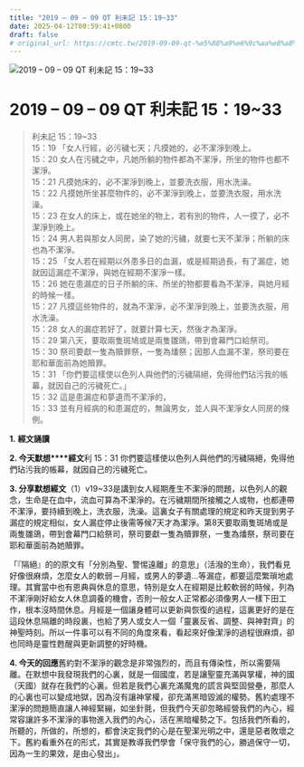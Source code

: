 ```yaml
---
title: "2019 – 09 – 09 QT 利未記 15：19~33"
date: 2025-04-12T00:59:41+0800
draft: false
# original_url: https://cmtc.tw/2019-09-09-qt-%e5%88%a9%e6%9c%aa%e8%a8%98-15%ef%bc%9a1933
---
```


![2019 – 09 – 09 QT 利未記 15：19\~33](/images/qt.jpg   "2019 – 09 – 09 QT 利未記 15：19\~33")

# 2019 – 09 – 09 QT 利未記 15：19\~33

> 利未記 15：19\~33  
> 15：19 「女人行經，必污穢七天；凡摸她的，必不潔淨到晚上。  
> 15：20 女人在污穢之中，凡她所躺的物件都為不潔淨，所坐的物件也都不潔淨。  
> 15：21 凡摸她床的，必不潔淨到晚上，並要洗衣服，用水洗澡。  
> 15：22 凡摸她所坐甚麼物件的，必不潔淨到晚上，並要洗衣服，用水洗澡。  
> 15：23 在女人的床上，或在她坐的物上，若有別的物件，人一摸了，必不潔淨到晚上。  
> 15：24 男人若與那女人同房，染了她的污穢，就要七天不潔淨；所躺的床也為不潔淨。  
> 15：25 「女人若在經期以外患多日的血漏，或是經期過長，有了漏症，她就因這漏症不潔淨，與她在經期不潔淨一樣。  
> 15：26 她在患漏症的日子所躺的床、所坐的物都要看為不潔淨，與她月經的時候一樣。  
> 15：27 凡摸這些物件的，就為不潔淨，必不潔淨到晚上，並要洗衣服，用水洗澡。  
> 15：28 女人的漏症若好了，就要計算七天，然後才為潔淨。  
> 15：29 第八天，要取兩隻斑鳩或是兩隻雛鴿，帶到會幕門口給祭司。  
> 15：30 祭司要獻一隻為贖罪祭，一隻為燔祭；因那人血漏不潔，祭司要在耶和華面前為她贖罪。  
> 15：31 「你們要這樣使以色列人與他們的污穢隔絕，免得他們玷污我的帳幕，就因自己的污穢死亡。」  
> 15：32 這是患漏症和夢遺而不潔淨的，  
> 15：33 並有月經病的和患漏症的，無論男女，並人與不潔淨女人同房的條例。

**1.** **經文誦讀**

**2. 今天默想****經文**利 15：31 你們要這樣使以色列人與他們的污穢隔絕，免得他們玷污我的帳幕，就因自己的污穢死亡。

**3. 分享默想經文**（1）v19\~33是講到女人經期產生不潔淨的問題，以色列人的觀念，生命是在血中，流血可算為不潔淨的。在污穢期間所接觸之人或物，也都連帶不潔淨，要持續到晚上，洗衣服，洗澡。這裏女子有關處理的規定和昨天提到男子漏症的規定相似，女人漏症停止後需等候7天才為潔淨。第8天要取兩隻斑鳩或是兩隻雛鴿，帶到會幕門口給祭司，祭司要獻一隻為贖罪祭，一隻為燔祭，祭司要在耶和華面前為她贖罪。

「『隔絕』的的原文有「分別為聖、警惕遠離」的意思」（活潑的生命），我們看見好像很麻煩，怎麼女人的軟弱－月經，或男人的夢遺…等漏症，都要這麼繁瑣地處理。其實當中也有恩典與休息的意思，特別是女人在經期是比較軟弱的時候，列為不潔淨剛好給女人休息調養的機會，否則一般女人正常都必須像男人一樣下田工作，根本沒時間休息。月經是一個讓身體可以更新與恢復的過程，這裏更好的是在這段休息隔離的時段裏，也給了男人或女人一個「靈裏反省、調整、與神對齊」的神聖時刻。所以一件事可以有不同的角度來看，看起來好像潔淨的過程很麻煩，卻也同時是靈性甦醒與更新調整的好時機。

**4. 今天的回應**舊約對不潔淨的觀念是非常強烈的，而且有傳染性，所以需要隔離。在默想中我發現我們的心裏，就是一個國度，若是讓聖靈充滿與掌權，神的國（天國）就存在我們的心裏。但若是我們心裏充滿魔鬼的謊言與堅固營壘，那麼人的心裏也可以變成地獄，因為沒有讓神掌權，卻充滿黑暗毀滅的權勢。舊約處理不潔淨的問題簡直讓人神經緊繃，如坐針氈，但我們今天卻忽略經營我們的內心，經常容讓許多不潔淨的事物進入我們的內心，活在黑暗權勢之下。包括我們所看的，所聽的，所做的，所想的，都會決定我們的心是在聖潔光明之中，還是惡者敗壞之下。舊約看重外在的形式，其實是教導我們學會「保守我們的心，勝過保守一切，因為一生的果效，是由心發出」。